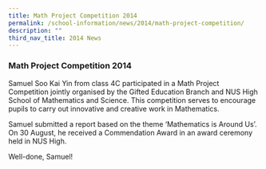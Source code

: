 ```yaml
---
title: Math Project Competition 2014
permalink: /school-information/news/2014/math-project-competition/
description: ""
third_nav_title: 2014 News
---
```

### **Math Project Competition 2014**
Samuel Soo Kai Yin from class 4C participated in a Math Project Competition jointly organised by the Gifted Education Branch and NUS High School of Mathematics and Science. This competition serves to encourage pupils to carry out innovative and creative work in Mathematics.

Samuel submitted a report based on the theme ‘Mathematics is Around Us’. On 30 August, he received a Commendation Award in an award ceremony held in NUS High.

Well-done, Samuel!